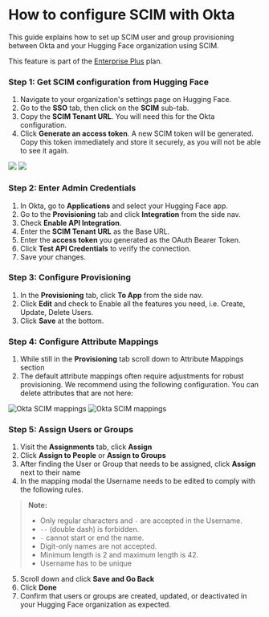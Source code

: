 # How to configure SCIM with Okta

This guide explains how to set up SCIM user and group provisioning between Okta and your Hugging Face organization using SCIM.

<Tip warning={true}>
This feature is part of the <a href="https://huggingface.co/contact/sales?from=enterprise" target="_blank">Enterprise Plus</a> plan.
</Tip>

### Step 1: Get SCIM configuration from Hugging Face

1.  Navigate to your organization's settings page on Hugging Face.
2.  Go to the **SSO** tab, then click on the **SCIM** sub-tab.
3.  Copy the **SCIM Tenant URL**. You will need this for the Okta configuration.
4.  Click **Generate an access token**. A new SCIM token will be generated. Copy this token immediately and store it securely, as you will not be able to see it again.

<div class="flex justify-center">
    <img class="block dark:hidden" src="https://huggingface.co/datasets/huggingface/documentation-images/resolve/main/hub/sso/scim-settings.png"/>
    <img class="hidden dark:block" src="https://huggingface.co/datasets/huggingface/documentation-images/resolve/main/hub/sso/scim-settings-dark.png"/>
</div>

### Step 2: Enter Admin Credentials

1. In Okta, go to **Applications** and select your Hugging Face app.
2. Go to the **Provisioning** tab and click **Integration** from the side nav.
3. Check **Enable API Integration**.
4. Enter the **SCIM Tenant URL** as the Base URL.
5. Enter the **access token** you generated as the OAuth Bearer Token.
6. Click **Test API Credentials** to verify the connection.
7. Save your changes.

### Step 3: Configure Provisioning

1. In the **Provisioning** tab, click **To App** from the side nav.
2. Click **Edit** and check to Enable all the features you need, i.e. Create, Update, Delete Users.
3. Click **Save** at the bottom.

### Step 4: Configure Attribute Mappings
1.  While still in the **Provisioning** tab scroll down to Attribute Mappings section
2.  The default attribute mappings often require adjustments for robust provisioning. We recommend using the following configuration. You can delete attributes that are not here:

<div class="flex justify-center">
    <img class="block dark:hidden" src="https://huggingface.co/datasets/huggingface/documentation-images/resolve/main/hub/sso/scim-okta-mappings.png" alt="Okta SCIM mappings"/>
    <img class="hidden dark:block" src="https://huggingface.co/datasets/huggingface/documentation-images/resolve/main/hub/sso/scim-okta-mappings-dark.png" alt="Okta SCIM mappings"/>
</div>

### Step 5: Assign Users or Groups

1. Visit the **Assignments** tab, click **Assign**
2. Click **Assign to People** or **Assign to Groups** 
3. After finding the User or Group that needs to be assigned, click **Assign** next to their name
4. In the mapping modal the Username needs to be edited to comply with the following rules.

> **Note:**  
> - Only regular characters and `-` are accepted in the Username.  
> - `--` (double dash) is forbidden.  
> - `-` cannot start or end the name.  
> - Digit-only names are not accepted.  
> - Minimum length is 2 and maximum length is 42.
> - Username has to be unique

5. Scroll down and click **Save and Go Back** 
6. Click **Done**
7. Confirm that users or groups are created, updated, or deactivated in your Hugging Face organization as expected.
